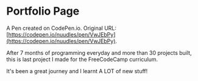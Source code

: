 # Portfolio Page

A Pen created on CodePen.io. Original URL: [https://codepen.io/nuudles/pen/VwJEbPy](https://codepen.io/nuudles/pen/VwJEbPy).

After 7 months of programming everyday and more than 30 projects built, this is last project I made for the FreeCodeCamp curriculum. 

It's been a great journey and I learnt A LOT of new stuff!